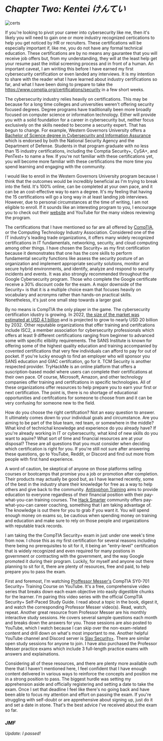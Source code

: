 # *Chapter Two: Kentei  けんてい*
![certs](https://github.com/jforrest602/cybersecurity-portfolio/assets/139130645/516dbbf7-bc06-4ee8-a095-32308339cd9e)


If you're looking to pivot your career into cybersecurity like me, then it's likely you will need to gain one or more industry recognized certications to help you get noticed by HR or recruiters. These certifications will be especially important if, like me, you do not have any formal technical education. These certifications are by no means any gaurantee that you will receive job offers but, from my understanding, they will at the least help get your resume past the initial screening process and in front of a human. An important caveat, I am wiriting this before I have earned my first cybersecurity certification or even landed any interviews. It is my intention to share with the reader what I have learned about industry certifications so far, and what I have been doing to prepare to take the https://www.comptia.org/certifications/security in a few short weeks.   

The cybersecurity industry relies heavily on certifications. This may be because for a long time colleges and universities weren't offering security focused degrees. Degree programs have traditionally been more broadly focused on computer science or information technology. Either will provide you with a solid foundation for a career in cybersecurity but, neither focus exclusively on the skills needed to become a security expert. That has begun to change. For example, Western Governors University offers a [Bachelor of Science degree in Cybersecurity and Information Assurance](https://www.wgu.edu/online-it-degrees/cybersecurity-information-assurance-bachelors-program.html) which is endorsed by both the National Security Agency and the Department of Defense. Students in that program graduate with no less than 15 industry certifications, including the Comptia Security+, CySA+, and PenTest+ to name a few. If you're not familiar with these certifications yet, you will become more familiar with these certifications the more time you spend learning and engaging with the community.   

I would like to enroll in the Western Governors University program because I think that the outcomes would be incredibly beneficial as I'm trying to break into the field. It's 100% online, can be completed at your own pace, and it can be an cost-effective way to earn a degree. It's my feeling that having the 15 certifications will go a long way in at least landing job interviews. However, due to personal circumstances at the time of writing, I am not eligible to enroll.  If it sounds like an interesting program to you, I encourage you to check out their [website](https://www.wgu.edu/) and YouTube for the many videos reviewing the program.   

The certifications that I have mentioned so far are all offered by [CompTIA](https://www.comptia.org/), or the Computing Technology Industry Association. Considered one of the IT industry's leading trade organizations, it offers many widely recognized certifications in IT fundamentals, networking, security, and cloud computing among other things. I have chosen the Sscurity+ as my first certification because it demonstrates that one has the core skills to perform fundamental security functions like assess the security posture of an organization and implement appropriate security solutions, monitor and secure hybrid environments, and identify, analyze and respond to security incidents and events. It was also strongly recommended throughout the Google Cybersecurity program. Those who complete the Google certificate receive a 30% discount code for the exam.  A major downside of the Security+ is that it is a multiple choice exam that focuses heavily on vocabulary and acronyms rather than hands-on practical skills. Nonetheless, it's just one small step towards a larger goal.


By no means is CompTIA the only player in the game. The cybersecurity certification idustry is growing. In 2022, [the size of the market was estimated at USD 4.1 billion](https://www.linkedin.com/pulse/cyber-security-training-market-worth-usd-y7naf) and is projected to grow to nearly USD 20 billion by 2032. Other reputable organizations that offer training and certifcations include ISC2, a member association for cybersecurity professionals which offers at least 9 different certifications ranging from beginner to advanced some with specific elibility requirements. The SANS Institute is known for offering some of the highest quality education and training accompanied by covented certifications that very few individuals can afford to pay for out of pocket. If you're lucky enough to find an employer who will sponsor you SANS education and GIAC certifcation, go for it. TCM Security is another respected provider. TryHackMe is an online platform that offers a suscription-based model where users can complete their certifications at their own pace. Of course, Microsoft, Amazon, and other technology companies offer training and certifcations in specific technologies. All of these organizations offer resources to help prepare you to earn your first or next certification. The point is, there is no shortage of educational opportunities and certifcations for someone to choose from and it can be very confusing for someone new to the field.    

How do you choose the right certifcation? Not an easy question to answer. It ultimately comes down to your individual goals and circumstance. Are you aiming to be part of the blue team, red team, or somewhere in the middle? What kind of technichal knowledge and experience do you already have? If you're already working in IT or cybersecurity, what kind of new skills do you want to aquire? What sort of time and financial resources are at your disposal? These are all questions that you must consider when deciding which certification is right for you. If you're still not sure after answering these questions, go to YouTube, Reddit, or Discord and find out more from people with first hand experience.   

A word of caution, be skeptical of anyone on those platforms selling courses or bootcamps that promise you a job or promotion after completion. Their products may actually be good but, as I have learned recently, some of the best in the industry share their knowledge for free as a way to help others and give back to the community. [Antisyphon Training](https://www.antisyphontraining.com/) aims to provide education to everyone regardless of their financial position with their pay-what-you-can training courses. The [Hack Smarter](https://hacksmarter.org/) community offers pay-what-you-can career coaching, something that I am taking advantage of. The knowledge is out there for you to grab if you want it. You will spend enough money on exams so, be cautious when spending money on training and education and make sure to rely on those people and organizations with reputable track records.  

I am taking the the CompTIA Security+ exam in just under one week's time from now. I chose this as my first certification for several reasons including there being no prerequisites to sit for it, it being an "entry-level" certification that is widely recognized and even required for many postions in government or contracting with the government, and the way Google promoted it during their program. Luckily, for myself and anyone out there planning to sit for it, there are plenty of resources, free and paid, to help prepare you to pass the exam.     

First and foremost, I'm watching [Proffessor Messer's](https://www.professormesser.com/) CompTIA SY0-701 Security+ Training Course on YouTube. It's a free, comprehensive video series that breaks down each exam objective into easily digestible chunks for the learner. I'm pairing this video series with the official CompTIA Security+ Self-Paced Study Guide. I read about a topic in the book, digest it, and watch the corresponding Professor Messer video(s). Read, watch, repeat. Another great resource from Professor Messer are his monthly interactive study sessions. He covers several sample questions each month and breaks down the answers for you. Those sessions are also posted to YouTube, which I watch because I can skip over the non-exam-related content and drill down on what's most important to me. Another helpful YouTube channel and Discord server is [Slay Security+](https://www.google.com/url?sa=t&source=web&rct=j&opi=89978449&url=https://www.youtube.com/channel/UCczXEEDe-v69xF2thuZoIPQ/about&ved=2ahUKEwidpaa-l-mGAxWFjq8BHXp_CrEQFnoECBkQAQ&usg=AOvVaw1o-SyvIsfoEV7Jtr5x1KqQ). There are similar open study sessions for anyone to join. I have also purchased the Professor Messer practice exams which include 3 full-length practice exams with answers and explainations.  

Considering all of these resources, and there are plenty more available outh there that I haven't mentioned here, I feel confident that I have enough content delivered in various ways to reinforce the concepts and position me in a strong position to pass. The biggest hurdle was setting my apprehension aside and officially registering and setting a date to take the exam. Once I set that deadline I feel like there's no going back and have been able to focus my attention and effort on passing the exam. If you're struggling with self-doubt or are apprehensive about signing up, just do it and set a date in stone. That's the best advice I've received about the exam so far.   


### *JMF*

_Update: I passed!_
